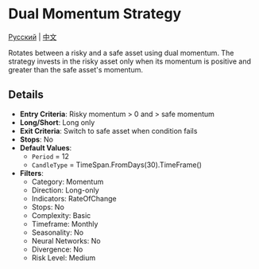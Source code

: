 # Dual Momentum Strategy
[Русский](README_ru.md) | [中文](README_cn.md)

Rotates between a risky and a safe asset using dual momentum.
The strategy invests in the risky asset only when its momentum is positive and greater than the safe asset's momentum.

## Details

- **Entry Criteria**: Risky momentum > 0 and > safe momentum
- **Long/Short**: Long only
- **Exit Criteria**: Switch to safe asset when condition fails
- **Stops**: No
- **Default Values**:
  - `Period` = 12
  - `CandleType` = TimeSpan.FromDays(30).TimeFrame()
- **Filters**:
  - Category: Momentum
  - Direction: Long-only
  - Indicators: RateOfChange
  - Stops: No
  - Complexity: Basic
  - Timeframe: Monthly
  - Seasonality: No
  - Neural Networks: No
  - Divergence: No
  - Risk Level: Medium
